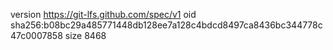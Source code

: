 version https://git-lfs.github.com/spec/v1
oid sha256:b08bc29a485771448db128ee7a128c4bdcd8497ca8436bc344778c47c0007858
size 8468
